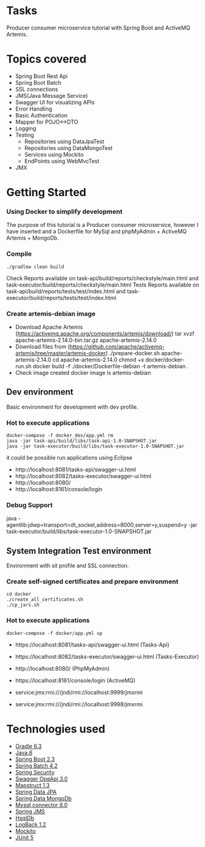 # Tasks
Producer consumer microservice tutorial with Spring Boot and ActiveMQ Artemis.

# Topics covered
- Spring Boot Rest Api
- Spring Boot Batch
- SSL connections
- JMS(Java Message Service)
- Swagger UI for visualizing APIs
- Error Handling
- Basic Authentication
- Mapper for POJO<->DTO 
- Logging
- Testing
    - Repositories using DataJpaTest
    - Repositories using DataMongoTest
    - Services using Mockito
    - EndPoints using WebMvcTest
- JMX

# Getting Started
### Using Docker to simplify development
The purpose of this tutorial is a Producer consumer microservice, however I have inserted and a Dockerfile for MySql and phpMyAdmin + ActiveMQ Artemis + MongoDb.

### Compile
    ./gradlew clean build

Check Reports available on task-api/build/reports/checkstyle/main.html and task-executor/build/reports/checkstyle/main.html
Tests Reports available on task-api/build/reports/tests/test/index.html and task-executor/build/reports/tests/test/index.html

### Create artemis-debian image
 - Download Apache Artemis (https://activemq.apache.org/components/artemis/download/)
    tar xvzf apache-artemis-2.14.0-bin.tar.gz
    apache-artemis-2.14.0
 - Download files from (https://github.com/apache/activemq-artemis/tree/master/artemis-docker)
    ./prepare-docker.sh apache-artemis-2.14.0
    cd apache-artemis-2.14.0
    chmod +x docker/docker-run.sh
    docker build -f ./docker/Dockerfile-debian -t artemis-debian .
 - Check image created
    docker image ls artemis-debian

## Dev environment
Basic environment for development with dev profile.

### Hot to execute applications
    docker-compose -f docker_dev/app.yml rm
    java -jar task-api/build/libs/task-api-1.0-SNAPSHOT.jar
    java -jar task-executor/build/libs/task-executor-1.0-SNAPSHOT.jar

it could be possible run applications using Eclipse 

 - http://localhost:8081/tasks-api/swagger-ui.html
 - http://localhost:8082/tasks-executor/swagger-ui.html
 - http://localhost:8080/
 - http://localhost:8161/console/login

### Debug Support
java -agentlib:jdwp=transport=dt_socket,address=8000,server=y,suspend=y -jar task-executor/build/libs/task-executor-1.0-SNAPSHOT.jar

## System Integration Test environment
Environment with sit profile and SSL connection.

### Create self-signed certificates and prepare environment
    cd docker
    ./create_all_certificates.sh
    ./cp_jars.sh

### Hot to execute applications
    docker-compose -f docker/app.yml up

 - https://localhost:8081/tasks-api/swagger-ui.html (Tasks-Api)
 - https://localhost:8082/tasks-executor/swagger-ui.html (Tasks-Executor)
 - http://localhost:8080/ (PhpMyAdmin)
 - https://localhost:8161/console/login (ActiveMQ)

 - service:jmx:rmi:///jndi/rmi://localhost:9999/jmxrmi
 - service:jmx:rmi:///jndi/rmi://localhost:9998/jmxrmi

# Technologies used
- [Gradle 6.3](https://gradle.org/)
- [Java 8](http://www.oracle.com/technetwork/java/javaee/overview/index.html)
- [Spring Boot 2.3](https://spring.io/projects/spring-boot)
- [Spring Batch 4.2](https://spring.io/projects/spring-batch)
- [Spring Security](https://spring.io/projects/spring-security)
- [Swagger OpeApi 3.0](https://swagger.io/specification/)
- [Mapstruct 1.3](https://mapstruct.org/)
- [Spring Data JPA](https://projects.spring.io/spring-data-jpa)
- [Spring Data MongoDb](https://spring.io/projects/spring-data-mongodb)
- [Mysql connector 8.0](https://www.mysql.com/products/connector/)
- [Spring JMS](https://spring.io/guides/gs/messaging-jms/)
- [HsqlDb](http://hsqldb.org/)
- [LogBack 1.2](https://logback.qos.ch/)
- [Mockito](https://site.mockito.org/)
- [JUnit 5](https://junit.org/junit5/)
